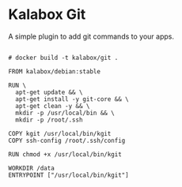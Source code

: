 Kalabox Git
===================

A simple plugin to add git commands to your apps.

```

# docker build -t kalabox/git .

FROM kalabox/debian:stable

RUN \
  apt-get update && \
  apt-get install -y git-core && \
  apt-get clean -y && \
  mkdir -p /usr/local/bin && \
  mkdir -p /root/.ssh

COPY kgit /usr/local/bin/kgit
COPY ssh-config /root/.ssh/config

RUN chmod +x /usr/local/bin/kgit

WORKDIR /data
ENTRYPOINT ["/usr/local/bin/kgit"]


```
